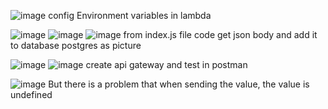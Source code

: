 ![image](https://github.com/ammaret999/test-node/assets/119582626/286baf31-94b8-48bd-a407-56129b9a591a)
config Environment variables in lambda

![image](https://github.com/ammaret999/test-node/assets/119582626/db791926-fb0d-45e0-b2ab-3fd8ccd14cec)
![image](https://github.com/ammaret999/test-node/assets/119582626/d46f1ca3-e6c7-44cf-8558-3f3dba3d9fcd)
![image](https://github.com/ammaret999/test-node/assets/119582626/239d4ec3-d325-4330-a407-06e632527c54)
from index.js file code get json body and add it to database postgres as picture

![image](https://github.com/ammaret999/test-node/assets/119582626/31233e89-0cbd-4a94-a729-924d6c8b6739)
![image](https://github.com/ammaret999/test-node/assets/119582626/7986472e-ead5-46f2-b67a-43a91a0af268)
create api gateway and test in postman

![image](https://github.com/ammaret999/test-node/assets/119582626/b7d0599f-a047-4a0f-af1f-c163270dfadc)
But there is a problem that when sending the value, the value is undefined
